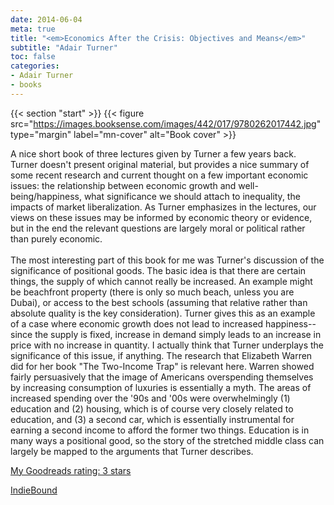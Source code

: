 ```yaml
---
date: 2014-06-04
meta: true
title: "<em>Economics After the Crisis: Objectives and Means</em>"
subtitle: "Adair Turner"
toc: false
categories:
- Adair Turner
- books
---
```


{{< section "start" >}}
{{< figure src="https://images.booksense.com/images/442/017/9780262017442.jpg" type="margin" label="mn-cover" alt="Book cover" >}}

A nice short book of three lectures given by Turner a few years back. Turner doesn't present original material, but provides a nice summary of some recent research and current thought on a few important economic issues: the relationship between economic growth and well-being/happiness, what significance we should attach to inequality, the impacts of market liberalization. As Turner emphasizes in the lectures, our views on these issues may be informed by economic theory or evidence, but in the end the relevant questions are largely moral or political rather than purely economic.<br /><br />The most interesting part of this book for me was Turner's discussion of the significance of positional goods. The basic idea is that there are certain things, the supply of which cannot really be increased. An example might be beachfront property (there is only so much beach, unless you are Dubai), or access to the best schools (assuming that relative rather than absolute quality is the key consideration). Turner gives this as an example of a case where economic growth does not lead to increased happiness--since the supply is fixed, increase in demand simply leads to an increase in price with no increase in quantity. I actually think that Turner underplays the significance of this issue, if anything. The research that Elizabeth Warren did for her book "The Two-Income Trap" is relevant here. Warren showed fairly persuasively that the image of Americans overspending themselves by increasing consumption of luxuries is essentially a myth. The areas of increased spending over the '90s and '00s were overwhelmingly (1) education and (2) housing, which is of course very closely related to education, and (3) a second car, which is essentially instrumental for earning a second income to afford the former two things. Education is in many ways a positional good, so the story of the stretched middle class can largely be mapped to the arguments that Turner describes.

[My Goodreads rating: 3 stars](https://www.goodreads.com/review/show/960636388)  

[IndieBound](https://www.indiebound.org/book/9780262017442)
